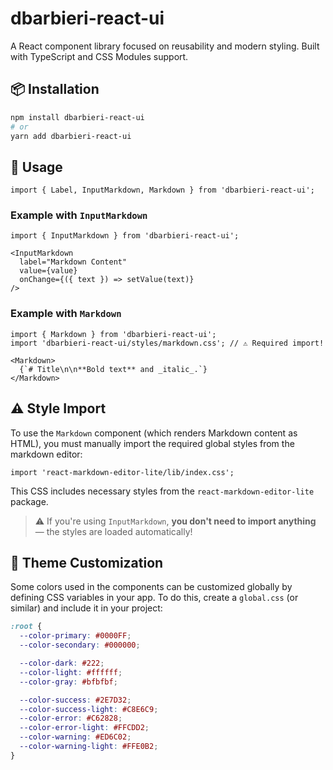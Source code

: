 # dbarbieri-react-ui

A React component library focused on reusability and modern styling. Built with TypeScript and CSS Modules support.

## 📦 Installation

```bash
npm install dbarbieri-react-ui
# or
yarn add dbarbieri-react-ui
````

## 🚀 Usage

```tsx
import { Label, InputMarkdown, Markdown } from 'dbarbieri-react-ui';
```

### Example with `InputMarkdown`

```tsx
import { InputMarkdown } from 'dbarbieri-react-ui';

<InputMarkdown
  label="Markdown Content"
  value={value}
  onChange={({ text }) => setValue(text)}
/>
```

### Example with `Markdown`

```tsx
import { Markdown } from 'dbarbieri-react-ui';
import 'dbarbieri-react-ui/styles/markdown.css'; // ⚠️ Required import!

<Markdown>
  {`# Title\n\n**Bold text** and _italic_.`}
</Markdown>
```

## ⚠️ Style Import

To use the `Markdown` component (which renders Markdown content as HTML), you must manually import the required global styles from the markdown editor:

```tsx
import 'react-markdown-editor-lite/lib/index.css';
```

This CSS includes necessary styles from the `react-markdown-editor-lite` package.

> ⚠️ If you're using `InputMarkdown`, **you don't need to import anything** — the styles are loaded automatically!

## 🎨 Theme Customization

Some colors used in the components can be customized globally by defining CSS variables in your app. To do this, create a `global.css` (or similar) and include it in your project:

```css
:root {
  --color-primary: #0000FF;
  --color-secondary: #000000;

  --color-dark: #222;
  --color-light: #ffffff;
  --color-gray: #bfbfbf;

  --color-success: #2E7D32;
  --color-success-light: #C8E6C9;
  --color-error: #C62828;
  --color-error-light: #FFCDD2;
  --color-warning: #ED6C02;
  --color-warning-light: #FFE0B2;
}
```